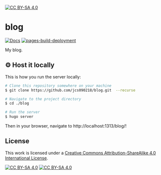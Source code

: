 [![CC BY-SA 4.0][cc-by-sa-shield]][cc-by-sa]

# blog

[![Docs](https://github.com/jcs090218/blog/actions/workflows/docs.yml/badge.svg)](https://github.com/jcs090218/blog/actions/workflows/docs.yml)
[![pages-build-deployment](https://github.com/jcs090218/blog/actions/workflows/pages/pages-build-deployment/badge.svg)](https://github.com/jcs090218/blog/actions/workflows/pages/pages-build-deployment)

My blog.

## ⚙ Host it locally

This is how you run the server locally:

```sh
# Clone this repository somewhere on your machine
$ git clone https://github.com/jcs090218/blog.git  --recurse

# Navigate to the project directory
$ cd ./blog

# Run the server
$ hugo server
```

Then in your browser, navigate to http://localhost:1313/blog/!

## License

This work is licensed under a
[Creative Commons Attribution-ShareAlike 4.0 International License][cc-by-sa].

[![CC BY-SA 4.0][cc-by-sa-image]][cc-by-sa]
[![CC BY-SA 4.0][cc-by-sa-image-compact]][cc-by-sa]

[cc-by-sa]: http://creativecommons.org/licenses/by-sa/4.0/
[cc-by-sa-image]: https://licensebuttons.net/l/by-sa/4.0/88x31.png
[cc-by-sa-image-compact]: https://i.creativecommons.org/l/by-sa/4.0/80x15.png
[cc-by-sa-shield]: https://img.shields.io/badge/License-CC%20BY--SA%204.0-lightgrey.svg
